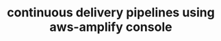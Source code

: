---
title: continuous delivery pipelines using aws-amplify console
description: 'In this video we will discuss about how to create continuous delivery pipelines using aws-amplify console.<br/>
As apart of this tutorial we will first connect to our source repository from aws amplify console and the configure appropriate configs to create our pipeline.
<br/>
Once our pipeline is created will go head and push small change to our repository and test if our continuous delivery pipelines is picking those changes and deploying it into our production environment.'
banner: './banner.png'
authorIds:
  - jagadish-allakanti
href: https://www.youtube.com/watch?v=p5gKg8aiWQo&t=2s
platforms:
  - aws amplify console
categories:
  - Pipelines
---